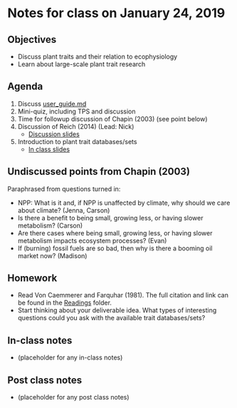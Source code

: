 # Notes for class on January 24, 2019

## Objectives
* Discuss plant traits and their relation to ecophysiology
* Learn about large-scale plant trait research

## Agenda
1. Discuss [user_guide.md](../user_guide.md)
2. Mini-quiz, including TPS and discussion
3. Time for followup discussion of Chapin (2003) (see point below)
4. Discussion of Reich (2014) (Lead: Nick)
	- [Discussion slides](../Readings/Discussion_slides/week1_Reich2014.pdf)
5. Introduction to plant trait databases/sets
	- [In class slides](../Tools/trait_data/accessing_trait_data.pdf)

## Undiscussed points from Chapin (2003)
Paraphrased from questions turned in:
- NPP: What is it and, if NPP is unaffected by climate, 
why should we care about climate? (Jenna, Carson)
- Is there a benefit to being small, growing less, 
or having slower metabolism? (Carson)
- Are there cases where being small, growing less, 
or having slower metabolism impacts ecosystem processes? (Evan)
- If (burning) fossil fuels are so bad, 
then why is there a booming oil market now? (Madison)

## Homework
* Read Von Caemmerer and Farquhar (1981). The full citation and link can be found in the 
[Readings](../Readings) folder.
* Start thinking about your deliverable idea. 
What types of interesting questions could you ask with the available trait databases/sets?

## In-class notes
* (placeholder for any in-class notes)

## Post class notes
* (placeholder for any post class notes)
